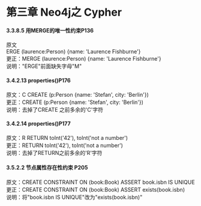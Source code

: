 # 第三章 Neo4j之 Cypher
#### 3.3.8.5 用MERGE的唯一性约束P136
原文<br>
ERGE (laurence:Person) {name: 'Laurence Fishburne'}<br>
更正：MERGE (laurence:Person) {name: 'Laurence Fishburne'}<br>
说明："ERGE"前面缺失字母"M"<br>


#### 3.4.2.13 properties()P176
原文：C CREATE (p:Person {name: 'Stefan', city: 'Berlin'})<br>
更正：CREATE (p:Person {name: 'Stefan', city: 'Berlin'})<br>
说明：去掉了CREATE 之前多余的'C'字符<br>

#### 3.4.2.14 properties()P177
原文：R RETURN toInt('42'), toInt('not a number')<br>
更正：RETURN toInt('42'), toInt('not a number')<br>
说明：去掉了RETURN之前多余的'R'字符<br>

#### 3.5.2.2 节点属性存在性约束 P205
原文：CREATE CONSTRAINT ON (book:Book) ASSERT book.isbn IS UNIQUE<br>
更正：CREATE CONSTRAINT ON (book:Book) ASSERT exists(book.isbn)<br>
说明：将"book.isbn IS UNIQUE"改为"exists(book.isbn)"<br>
